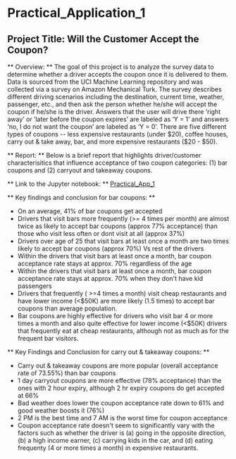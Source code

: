 # Practical_Application_1

## Project Title: Will the Customer Accept the Coupon?

** Overview: **
The goal of this project is to analyze the survey data to determine whether a driver accepts the coupon once it is delivered to them. Data is sourced from the UCI Machine Learning repository and was collected via a survey on Amazon Mechanical Turk. The survey describes different driving scenarios including the destination, current time, weather, passenger, etc., and then ask the person whether he/she will accept the coupon if he/she is the driver. Answers that the user will drive there ‘right away’ or ‘later before the coupon expires’ are labeled as ‘Y = 1’ and answers ‘no, I do not want the coupon’ are labeled as ‘Y = 0’.  There are five different types of coupons -- less expensive restaurants (under \$20), coffee houses, carry out & take away, bar, and more expensive restaurants (\$20 - $50).

** Report: **
Below is a brief report that highlights driver/customer characterisitics that influence acceptance of two coupon categories: (1) bar coupons and (2) carryout and takeaway coupons.

** Link to the Jupyter notebook: ** [Practical_App_1](Practical_App_1.ipynb)

** Key findings and conclusion for bar coupons: **
* On an average, 41% of bar coupons get accepted
* Drivers that visit bars more frequently (>= 4 times per month) are almost twice as likely to accept bar coupons (approx 77% acceptance) than those who visit less often or dont visit at all (approx 37%)
* Drivers over age of 25 that visit bars at least once a month are two times likely to accept bar coupons (approx 70%) Vs rest of the drivers
* Within the drivers that visit bars at least once a month, bar coupon acceptance rate stays at approx. 70% regardless of the age
* Within the drivers that visit bars at least once a month, bar coupon acceptance rate stays at approx. 70% when they don't have kid passengers
* Drivers that frequently ( >=4 times a month) visit cheap restaurants and have lower income (<$50K) are more likely (1.5 times) to accept bar coupons than average population.
* Bar coupons are highly effective for drivers who visit bar 4 or more times a month and also quite effective for lower income (<$50K) drivers that frequently eat at cheap restaurants, although not as much as for the frequent bar visitors.

** Key Findings and Conclusion for carry out & takeaway coupons: **

* Carry out & takeaway coupons are more popular (overall acceptance rate of 73.55%) than bar coupons
* 1 day carryout coupons are more effective  (78% acceptance) than the ones with 2 hour expiry, although 2 hr expiry coupons do get accepted at 66%
* Bad weather does lower the coupon acceptance rate down to 61% and good weather boosts it (76%)
* 2 PM is the best time and 7 AM is the worst time for coupon acceptance
* Coupon acceptance rate doesn't seem to significantly vary with the factors such as whether the driver is (a) going in the opposite direction, (b) a high income earner, (c) carrying kids in the car, and (d) eating frequenty (4 or more times a month) in expensive restaurants.

